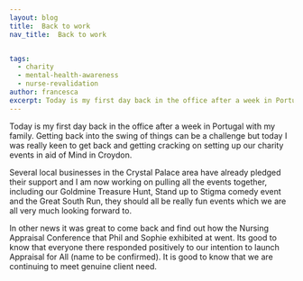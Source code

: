```yaml
---
layout: blog
title:  Back to work
nav_title:  Back to work


tags:
  - charity
  - mental-health-awareness
  - nurse-revalidation
author: francesca
excerpt: Today is my first day back in the office after a week in Portugal with my family. Getting back into the swing of things can be a challenge but today I was really keen to get back and getting cracking on setting up our charity events in aid of Mind in Croydon.
---
```


Today is my first day back in the office after a week in Portugal with my family. Getting back into the swing of things can be a challenge but today I was really keen to get back and getting cracking on setting up our charity events in aid of Mind in Croydon.

Several local businesses in the Crystal Palace area have already pledged their support and I am now working on pulling all the events together, including our Goldmine Treasure Hunt, Stand up to Stigma comedy event and the Great South Run, they should all be really fun events which we are all very much looking forward to.

In other news it was great to come back and find out how the Nursing Appraisal Conference that Phil and Sophie exhibited at went. Its good to know that everyone there responded positively to our intention to launch Appraisal for All (name to be confirmed). It is good to know that we are continuing to meet genuine client need.

